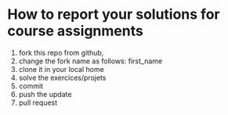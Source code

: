 # How to report your solutions for course assignments

1. fork this repo from github,
2. change the fork name as follows: first_name
3. clone it in your local home 
4. solve the exercices/projets
5. commit
6. push the update 
7. pull request
